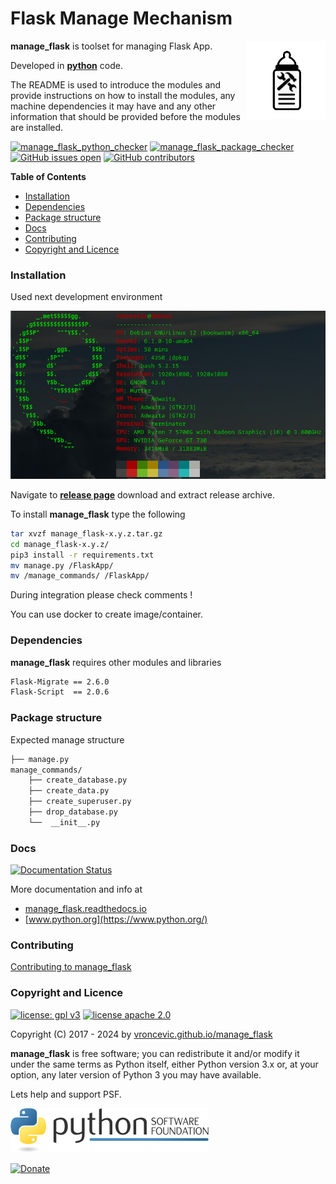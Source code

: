 # Flask Manage Mechanism

<img align="right" src="https://raw.githubusercontent.com/vroncevic/manage_flask/dev/docs/manage_flask_logo.png" width="25%">

**manage_flask** is toolset for managing Flask App.

Developed in **[python](https://www.python.org/)** code.

The README is used to introduce the modules and provide instructions on
how to install the modules, any machine dependencies it may have and any
other information that should be provided before the modules are installed.

[![manage_flask_python_checker](https://github.com/vroncevic/manage_flask/actions/workflows/manage_flask_python_checker.yml/badge.svg)](https://github.com/vroncevic/manage_flask/actions/workflows/manage_flask_python_checker.yml) [![manage_flask_package_checker](https://github.com/vroncevic/manage_flask/actions/workflows/manage_flask_package_checker.yml/badge.svg)](https://github.com/vroncevic/manage_flask/actions/workflows/manage_flask_package_checker.yml) [![GitHub issues open](https://img.shields.io/github/issues/vroncevic/manage_flask.svg)](https://github.com/vroncevic/manage_flask/issues) [![GitHub contributors](https://img.shields.io/github/contributors/vroncevic/manage_flask.svg)](https://github.com/vroncevic/manage_flask/graphs/contributors)

<!-- START doctoc generated TOC please keep comment here to allow auto update -->
<!-- DON'T EDIT THIS SECTION, INSTEAD RE-RUN doctoc TO UPDATE -->
**Table of Contents**

- [Installation](#installation)
- [Dependencies](#dependencies)
- [Package structure](#package-structure)
- [Docs](#docs)
- [Contributing](#contributing)
- [Copyright and Licence](#copyright-and-licence)

<!-- END doctoc generated TOC please keep comment here to allow auto update -->

### Installation

Used next development environment

![debian linux os](https://raw.githubusercontent.com/vroncevic/manage_flask/dev/docs/debtux.png)

Navigate to **[release page](https://github.com/vroncevic/manage_flask/releases)** download and extract release archive.

To install **manage_flask** type the following

```bash
tar xvzf manage_flask-x.y.z.tar.gz
cd manage_flask-x.y.z/
pip3 install -r requirements.txt
mv manage.py /FlaskApp/
mv /manage_commands/ /FlaskApp/
```

During integration please check comments !

You can use docker to create image/container.

### Dependencies

**manage_flask** requires other modules and libraries

```bash
Flask-Migrate == 2.6.0
Flask-Script  == 2.0.6
```

### Package structure

Expected manage structure

```bash
├── manage.py
manage_commands/
    ├── create_database.py
    ├── create_data.py
    ├── create_superuser.py
    ├── drop_database.py
    └──  __init__.py
```

### Docs

[![Documentation Status](https://readthedocs.org/projects/manage_flask/badge/?version=latest)](https://manage-flask.readthedocs.io/projects/manage_flask/en/latest/?badge=latest)

More documentation and info at

- [manage_flask.readthedocs.io](https://manage-flask.readthedocs.io/en/latest/)
- [www.python.org](https://www.python.org/)

### Contributing

[Contributing to manage_flask](CONTRIBUTING.md)

### Copyright and Licence

[![license: gpl v3](https://img.shields.io/badge/License-GPLv3-blue.svg)](https://www.gnu.org/licenses/gpl-3.0) [![license apache 2.0](https://img.shields.io/badge/License-Apache%202.0-blue.svg)](https://opensource.org/licenses/Apache-2.0)

Copyright (C) 2017 - 2024 by [vroncevic.github.io/manage_flask](https://vroncevic.github.io/manage_flask/)

**manage_flask** is free software; you can redistribute it and/or modify
it under the same terms as Python itself, either Python version 3.x or,
at your option, any later version of Python 3 you may have available.

Lets help and support PSF.

[![Python Software Foundation](https://raw.githubusercontent.com/vroncevic/manage_flask/dev/docs/psf-logo-alpha.png)](https://www.python.org/psf/)

[![Donate](https://www.paypalobjects.com/en_US/i/btn/btn_donateCC_LG.gif)](https://www.python.org/psf/donations/)
